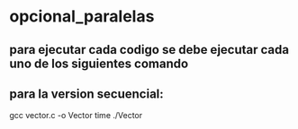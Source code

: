 # opcional_paralelas
## para ejecutar cada codigo se debe ejecutar cada uno de los siguientes comando

## para la version secuencial:
gcc vector.c -o Vector
time ./Vector

